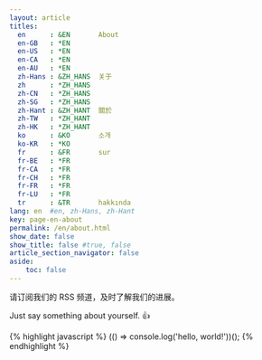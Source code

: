 ```yaml
---
layout: article
titles:
  en      : &EN       About
  en-GB   : *EN
  en-US   : *EN
  en-CA   : *EN
  en-AU   : *EN
  zh-Hans : &ZH_HANS  关于
  zh      : *ZH_HANS
  zh-CN   : *ZH_HANS
  zh-SG   : *ZH_HANS
  zh-Hant : &ZH_HANT  關於
  zh-TW   : *ZH_HANT
  zh-HK   : *ZH_HANT
  ko      : &KO       소개
  ko-KR   : *KO
  fr      : &FR       sur
  fr-BE   : *FR
  fr-CA   : *FR
  fr-CH   : *FR
  fr-FR   : *FR
  fr-LU   : *FR
  tr      : &TR       hakkında
lang: en  #en, zh-Hans, zh-Hant
key: page-en-about
permalink: /en/about.html
show_date: false
show_title: false #true, false
article_section_navigator: false
aside:
    toc: false
---
```


请订阅我们的 RSS 频道，及时了解我们的进展。

Just say something about yourself. :+1:

{% highlight javascript %}
(() => console.log('hello, world!'))();
{% endhighlight %}

